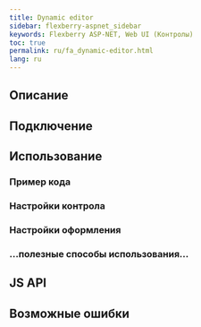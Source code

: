 ```yaml
---
title: Dynamic editor
sidebar: flexberry-aspnet_sidebar
keywords: Flexberry ASP-NET, Web UI (Контролы)
toc: true
permalink: ru/fa_dynamic-editor.html
lang: ru
---
```


## Описание

## Подключение

## Использование

### Пример кода

### Настройки контрола

### Настройки оформления

### ...полезные способы использования...

## JS API

## Возможные ошибки
